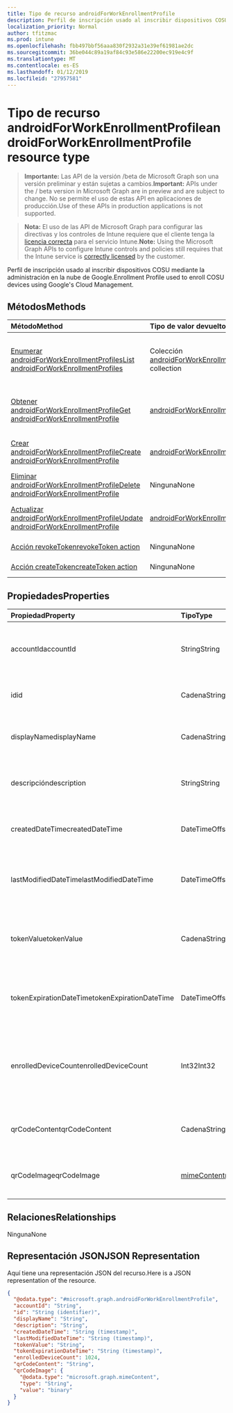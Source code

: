 ```yaml
---
title: Tipo de recurso androidForWorkEnrollmentProfile
description: Perfil de inscripción usado al inscribir dispositivos COSU mediante la administración en la nube de Google.
localization_priority: Normal
author: tfitzmac
ms.prod: intune
ms.openlocfilehash: fbb497bbf56aaa830f2932a31e39ef61981ae2dc
ms.sourcegitcommit: 36be044c89a19af84c93e586e22200ec919e4c9f
ms.translationtype: MT
ms.contentlocale: es-ES
ms.lasthandoff: 01/12/2019
ms.locfileid: "27957581"
---
```

# <a name="androidforworkenrollmentprofile-resource-type"></a><span data-ttu-id="13292-103">Tipo de recurso androidForWorkEnrollmentProfile</span><span class="sxs-lookup"><span data-stu-id="13292-103">androidForWorkEnrollmentProfile resource type</span></span>

> <span data-ttu-id="13292-104">**Importante:** Las API de la versión /beta de Microsoft Graph son una versión preliminar y están sujetas a cambios.</span><span class="sxs-lookup"><span data-stu-id="13292-104">**Important:** APIs under the / beta version in Microsoft Graph are in preview and are subject to change.</span></span> <span data-ttu-id="13292-105">No se permite el uso de estas API en aplicaciones de producción.</span><span class="sxs-lookup"><span data-stu-id="13292-105">Use of these APIs in production applications is not supported.</span></span>

> <span data-ttu-id="13292-106">**Nota:** El uso de las API de Microsoft Graph para configurar las directivas y los controles de Intune requiere que el cliente tenga la [licencia correcta](https://go.microsoft.com/fwlink/?linkid=839381) para el servicio Intune.</span><span class="sxs-lookup"><span data-stu-id="13292-106">**Note:** Using the Microsoft Graph APIs to configure Intune controls and policies still requires that the Intune service is [correctly licensed](https://go.microsoft.com/fwlink/?linkid=839381) by the customer.</span></span>

<span data-ttu-id="13292-107">Perfil de inscripción usado al inscribir dispositivos COSU mediante la administración en la nube de Google.</span><span class="sxs-lookup"><span data-stu-id="13292-107">Enrollment Profile used to enroll COSU devices using Google's Cloud Management.</span></span>
## <a name="methods"></a><span data-ttu-id="13292-108">Métodos</span><span class="sxs-lookup"><span data-stu-id="13292-108">Methods</span></span>
|<span data-ttu-id="13292-109">Método</span><span class="sxs-lookup"><span data-stu-id="13292-109">Method</span></span>|<span data-ttu-id="13292-110">Tipo de valor devuelto</span><span class="sxs-lookup"><span data-stu-id="13292-110">Return Type</span></span>|<span data-ttu-id="13292-111">Descripción</span><span class="sxs-lookup"><span data-stu-id="13292-111">Description</span></span>|
|:---|:---|:---|
|[<span data-ttu-id="13292-112">Enumerar androidForWorkEnrollmentProfiles</span><span class="sxs-lookup"><span data-stu-id="13292-112">List androidForWorkEnrollmentProfiles</span></span>](../api/intune-androidforwork-androidforworkenrollmentprofile-list.md)|<span data-ttu-id="13292-113">Colección [androidForWorkEnrollmentProfile](../resources/intune-androidforwork-androidforworkenrollmentprofile.md)</span><span class="sxs-lookup"><span data-stu-id="13292-113">[androidForWorkEnrollmentProfile](../resources/intune-androidforwork-androidforworkenrollmentprofile.md) collection</span></span>|<span data-ttu-id="13292-114">Enumere las propiedades y las relaciones de los objetos [androidForWorkEnrollmentProfile](../resources/intune-androidforwork-androidforworkenrollmentprofile.md).</span><span class="sxs-lookup"><span data-stu-id="13292-114">List properties and relationships of the [androidForWorkEnrollmentProfile](../resources/intune-androidforwork-androidforworkenrollmentprofile.md) objects.</span></span>|
|[<span data-ttu-id="13292-115">Obtener androidForWorkEnrollmentProfile</span><span class="sxs-lookup"><span data-stu-id="13292-115">Get androidForWorkEnrollmentProfile</span></span>](../api/intune-androidforwork-androidforworkenrollmentprofile-get.md)|[<span data-ttu-id="13292-116">androidForWorkEnrollmentProfile</span><span class="sxs-lookup"><span data-stu-id="13292-116">androidForWorkEnrollmentProfile</span></span>](../resources/intune-androidforwork-androidforworkenrollmentprofile.md)|<span data-ttu-id="13292-117">Lea las propiedades y las relaciones del objeto [androidForWorkEnrollmentProfile](../resources/intune-androidforwork-androidforworkenrollmentprofile.md).</span><span class="sxs-lookup"><span data-stu-id="13292-117">Read properties and relationships of the [androidForWorkEnrollmentProfile](../resources/intune-androidforwork-androidforworkenrollmentprofile.md) object.</span></span>|
|[<span data-ttu-id="13292-118">Crear androidForWorkEnrollmentProfile</span><span class="sxs-lookup"><span data-stu-id="13292-118">Create androidForWorkEnrollmentProfile</span></span>](../api/intune-androidforwork-androidforworkenrollmentprofile-create.md)|[<span data-ttu-id="13292-119">androidForWorkEnrollmentProfile</span><span class="sxs-lookup"><span data-stu-id="13292-119">androidForWorkEnrollmentProfile</span></span>](../resources/intune-androidforwork-androidforworkenrollmentprofile.md)|<span data-ttu-id="13292-120">Cree un objeto [androidForWorkEnrollmentProfile](../resources/intune-androidforwork-androidforworkenrollmentprofile.md).</span><span class="sxs-lookup"><span data-stu-id="13292-120">Create a new [androidForWorkEnrollmentProfile](../resources/intune-androidforwork-androidforworkenrollmentprofile.md) object.</span></span>|
|[<span data-ttu-id="13292-121">Eliminar androidForWorkEnrollmentProfile</span><span class="sxs-lookup"><span data-stu-id="13292-121">Delete androidForWorkEnrollmentProfile</span></span>](../api/intune-androidforwork-androidforworkenrollmentprofile-delete.md)|<span data-ttu-id="13292-122">Ninguna</span><span class="sxs-lookup"><span data-stu-id="13292-122">None</span></span>|<span data-ttu-id="13292-123">Elimina un [androidForWorkEnrollmentProfile](../resources/intune-androidforwork-androidforworkenrollmentprofile.md).</span><span class="sxs-lookup"><span data-stu-id="13292-123">Deletes a [androidForWorkEnrollmentProfile](../resources/intune-androidforwork-androidforworkenrollmentprofile.md).</span></span>|
|[<span data-ttu-id="13292-124">Actualizar androidForWorkEnrollmentProfile</span><span class="sxs-lookup"><span data-stu-id="13292-124">Update androidForWorkEnrollmentProfile</span></span>](../api/intune-androidforwork-androidforworkenrollmentprofile-update.md)|[<span data-ttu-id="13292-125">androidForWorkEnrollmentProfile</span><span class="sxs-lookup"><span data-stu-id="13292-125">androidForWorkEnrollmentProfile</span></span>](../resources/intune-androidforwork-androidforworkenrollmentprofile.md)|<span data-ttu-id="13292-126">Actualice las propiedades de un objeto [androidForWorkEnrollmentProfile](../resources/intune-androidforwork-androidforworkenrollmentprofile.md).</span><span class="sxs-lookup"><span data-stu-id="13292-126">Update the properties of a [androidForWorkEnrollmentProfile](../resources/intune-androidforwork-androidforworkenrollmentprofile.md) object.</span></span>|
|[<span data-ttu-id="13292-127">Acción revokeToken</span><span class="sxs-lookup"><span data-stu-id="13292-127">revokeToken action</span></span>](../api/intune-androidforwork-androidforworkenrollmentprofile-revoketoken.md)|<span data-ttu-id="13292-128">Ninguna</span><span class="sxs-lookup"><span data-stu-id="13292-128">None</span></span>|<span data-ttu-id="13292-129">Todavía no documentado</span><span class="sxs-lookup"><span data-stu-id="13292-129">Not yet documented</span></span>|
|[<span data-ttu-id="13292-130">Acción createToken</span><span class="sxs-lookup"><span data-stu-id="13292-130">createToken action</span></span>](../api/intune-androidforwork-androidforworkenrollmentprofile-createtoken.md)|<span data-ttu-id="13292-131">Ninguna</span><span class="sxs-lookup"><span data-stu-id="13292-131">None</span></span>|<span data-ttu-id="13292-132">Todavía no documentado</span><span class="sxs-lookup"><span data-stu-id="13292-132">Not yet documented</span></span>|

## <a name="properties"></a><span data-ttu-id="13292-133">Propiedades</span><span class="sxs-lookup"><span data-stu-id="13292-133">Properties</span></span>
|<span data-ttu-id="13292-134">Propiedad</span><span class="sxs-lookup"><span data-stu-id="13292-134">Property</span></span>|<span data-ttu-id="13292-135">Tipo</span><span class="sxs-lookup"><span data-stu-id="13292-135">Type</span></span>|<span data-ttu-id="13292-136">Descripción</span><span class="sxs-lookup"><span data-stu-id="13292-136">Description</span></span>|
|:---|:---|:---|
|<span data-ttu-id="13292-137">accountId</span><span class="sxs-lookup"><span data-stu-id="13292-137">accountId</span></span>|<span data-ttu-id="13292-138">String</span><span class="sxs-lookup"><span data-stu-id="13292-138">String</span></span>|<span data-ttu-id="13292-139">GUID del espacio empresarial al que pertenece el perfil de inscripción.</span><span class="sxs-lookup"><span data-stu-id="13292-139">Tenant GUID the enrollment profile belongs to.</span></span>|
|<span data-ttu-id="13292-140">id</span><span class="sxs-lookup"><span data-stu-id="13292-140">id</span></span>|<span data-ttu-id="13292-141">Cadena</span><span class="sxs-lookup"><span data-stu-id="13292-141">String</span></span>|<span data-ttu-id="13292-142">GUID único del perfil de inscripción.</span><span class="sxs-lookup"><span data-stu-id="13292-142">Unique GUID for the enrollment profile.</span></span>|
|<span data-ttu-id="13292-143">displayName</span><span class="sxs-lookup"><span data-stu-id="13292-143">displayName</span></span>|<span data-ttu-id="13292-144">Cadena</span><span class="sxs-lookup"><span data-stu-id="13292-144">String</span></span>|<span data-ttu-id="13292-145">Nombre para mostrar del perfil de inscripción.</span><span class="sxs-lookup"><span data-stu-id="13292-145">Display name for the enrollment profile.</span></span>|
|<span data-ttu-id="13292-146">descripción</span><span class="sxs-lookup"><span data-stu-id="13292-146">description</span></span>|<span data-ttu-id="13292-147">String</span><span class="sxs-lookup"><span data-stu-id="13292-147">String</span></span>|<span data-ttu-id="13292-148">Descripción del perfil de inscripción.</span><span class="sxs-lookup"><span data-stu-id="13292-148">Description for the enrollment profile.</span></span>|
|<span data-ttu-id="13292-149">createdDateTime</span><span class="sxs-lookup"><span data-stu-id="13292-149">createdDateTime</span></span>|<span data-ttu-id="13292-150">DateTimeOffset</span><span class="sxs-lookup"><span data-stu-id="13292-150">DateTimeOffset</span></span>|<span data-ttu-id="13292-151">Fecha y hora en que se creó el perfil de inscripción.</span><span class="sxs-lookup"><span data-stu-id="13292-151">Date time the enrollment profile was created.</span></span>|
|<span data-ttu-id="13292-152">lastModifiedDateTime</span><span class="sxs-lookup"><span data-stu-id="13292-152">lastModifiedDateTime</span></span>|<span data-ttu-id="13292-153">DateTimeOffset</span><span class="sxs-lookup"><span data-stu-id="13292-153">DateTimeOffset</span></span>|<span data-ttu-id="13292-154">Fecha y hora en que se modificó el perfil de inscripción por última vez.</span><span class="sxs-lookup"><span data-stu-id="13292-154">Date time the enrollment profile was last modified.</span></span>|
|<span data-ttu-id="13292-155">tokenValue</span><span class="sxs-lookup"><span data-stu-id="13292-155">tokenValue</span></span>|<span data-ttu-id="13292-156">Cadena</span><span class="sxs-lookup"><span data-stu-id="13292-156">String</span></span>|<span data-ttu-id="13292-157">Valor del token creado más recientemente para este perfil de inscripción.</span><span class="sxs-lookup"><span data-stu-id="13292-157">Value of the most recently created token for this enrollment profile.</span></span>|
|<span data-ttu-id="13292-158">tokenExpirationDateTime</span><span class="sxs-lookup"><span data-stu-id="13292-158">tokenExpirationDateTime</span></span>|<span data-ttu-id="13292-159">DateTimeOffset</span><span class="sxs-lookup"><span data-stu-id="13292-159">DateTimeOffset</span></span>|<span data-ttu-id="13292-160">Fecha y hora en que expirará el token creado más recientemente.</span><span class="sxs-lookup"><span data-stu-id="13292-160">Date time the most recently created token will expire.</span></span>|
|<span data-ttu-id="13292-161">enrolledDeviceCount</span><span class="sxs-lookup"><span data-stu-id="13292-161">enrolledDeviceCount</span></span>|<span data-ttu-id="13292-162">Int32</span><span class="sxs-lookup"><span data-stu-id="13292-162">Int32</span></span>|<span data-ttu-id="13292-163">Número total de dispositivos Android que se han inscrito con este perfil de inscripción.</span><span class="sxs-lookup"><span data-stu-id="13292-163">Total number of Android devices that have enrolled using this enrollment profile.</span></span>|
|<span data-ttu-id="13292-164">qrCodeContent</span><span class="sxs-lookup"><span data-stu-id="13292-164">qrCodeContent</span></span>|<span data-ttu-id="13292-165">Cadena</span><span class="sxs-lookup"><span data-stu-id="13292-165">String</span></span>|<span data-ttu-id="13292-166">Cadena usada para generar un código QR para el token.</span><span class="sxs-lookup"><span data-stu-id="13292-166">String used to generate a QR code for the token.</span></span>|
|<span data-ttu-id="13292-167">qrCodeImage</span><span class="sxs-lookup"><span data-stu-id="13292-167">qrCodeImage</span></span>|[<span data-ttu-id="13292-168">mimeContent</span><span class="sxs-lookup"><span data-stu-id="13292-168">mimeContent</span></span>](../resources/intune-shared-mimecontent.md)|<span data-ttu-id="13292-169">Cadena usada para generar un código QR para el token.</span><span class="sxs-lookup"><span data-stu-id="13292-169">String used to generate a QR code for the token.</span></span>|

## <a name="relationships"></a><span data-ttu-id="13292-170">Relaciones</span><span class="sxs-lookup"><span data-stu-id="13292-170">Relationships</span></span>
<span data-ttu-id="13292-171">Ninguna</span><span class="sxs-lookup"><span data-stu-id="13292-171">None</span></span>
## <a name="json-representation"></a><span data-ttu-id="13292-172">Representación JSON</span><span class="sxs-lookup"><span data-stu-id="13292-172">JSON Representation</span></span>
<span data-ttu-id="13292-173">Aquí tiene una representación JSON del recurso.</span><span class="sxs-lookup"><span data-stu-id="13292-173">Here is a JSON representation of the resource.</span></span>
<!-- {
  "blockType": "resource",
  "keyProperty": "id",
  "@odata.type": "microsoft.graph.androidForWorkEnrollmentProfile"
}
-->
``` json
{
  "@odata.type": "#microsoft.graph.androidForWorkEnrollmentProfile",
  "accountId": "String",
  "id": "String (identifier)",
  "displayName": "String",
  "description": "String",
  "createdDateTime": "String (timestamp)",
  "lastModifiedDateTime": "String (timestamp)",
  "tokenValue": "String",
  "tokenExpirationDateTime": "String (timestamp)",
  "enrolledDeviceCount": 1024,
  "qrCodeContent": "String",
  "qrCodeImage": {
    "@odata.type": "microsoft.graph.mimeContent",
    "type": "String",
    "value": "binary"
  }
}
```





